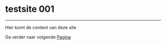 # testsite 001

_______
Hier komt de content van deze site

Ga verder naar volgende [Pagina](pagina01.md)